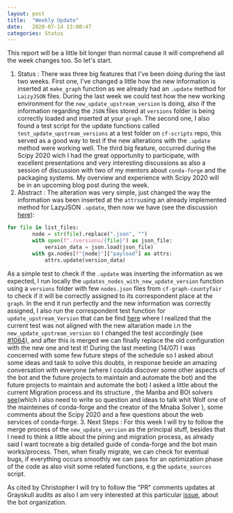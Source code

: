 ```yaml
---
layout: post
title:  "Weekly Update"
date:   2020-07-14 13:00:47
categories: Status
---
```


  This report will be a little bit longer than normal cause it will comprehend all the week changes too. So let's start.
  
1. Status : There was three big features that I've been doing during the last two weeks. First one, I've changed a little how the new information is inserted at `make_graph` function as we already had an `.update` method for `LaizyJSON` files. During the last week we could test how the new working environment for the `new_update_upstream_version` is doing, also if the information regarding the `JSON` files stored at `versions` folder is being correctly loaded and inserted at your `graph`. The second one, I also found a test script for the update functions called `test_update_upstream_versions` at a test folder on `cf-scripts` repo, this served as a good way to test if the new alterations with the `.update` method were working well. The third big feature, occurred during the Scipy 2020 wich I had the great opportunity to participate, with excellent presentations and very interesting discussions as also a session of discussion with two of my mentors about `conda-forge` and the packaging systems. My overview and experience with Scipy 2020 will be in an upcoming blog post during the week.
2. Abstract :  The alteration was very simple, just changed the way the information was been inserted at the `attrs`using an already implemented method for LazyJSON `.update`, then now we have (see the discussion [here](https://github.com/regro/cf-scripts/pull/1050)):
```python
for file in list_files:
        node = str(file).replace(".json", "")
        with open(f"./versions/{file}") as json_file:
            version_data = json.load(json_file)
        with gx.nodes[f"{node}"]["payload"] as attrs:
            attrs.update(version_data)
```
As a simple test to check if the `.update` was inserting the information as we expected, I run locally the `updates_nodes_with_new_update_version` function using a `versions` folder with few `nodes.json` files from `cf-graph-countyfair` to check if it will be correctly assigned to its correspondent place at the `graph`.  In the end it run perfectly and the new information was correctly assigned, I also run the correspondent test function for `update_upstream_Version` that can be find [here](https://github.com/regro/cf-scripts/blob/master/tests/test_upstream_versions.py) where I realized that the current test was not aligned with the new altaration made i.n the `new_update_upstream_version` so I changed the test accordingly (see [#1064]), and after this is merged we can finally replace the old configuration with the new one and test it!
  During the last meeting (14/07) I was concerned with some few future steps of the schedule so I asked about some ideas and task to solve this doubts,  in response beside an amazing conversation with everyone (where I coulda discover some other aspects of the bot and the future projects to maintain and automate the bot) and the future projects to maintain and automate the bot) I asked a little about the current Migration process and its structure , the Manba and BOI solvers [see](https://medium.com/@QuantStack/open-software-packaging-for-science-61cecee7fc23)(which I also need to write so question and ideas to talk whit Wolf one of the mainteines of conda-forge and the creator of the Mnaba Solver ), some comments about the Scipy 2020 and a few questions about the web services of conda-forge.
3. Next Steps : For this week I will try to follow the merge process of the `new_update_version` as the principal stuff, besides that I need to think a little about the pining and migration process, as already said I want tocreate a big detailed guide of conda-forge and the bot main works/process. Then, when finally migrate, we can check for eventual bugs, if everything occurs smoothly we can pass for an optimization phase of the code as also visit some related functions, e.g the `update_sources` script.

As cited by Christopher I will try to follow the "PR" comments updates at Grayskull audits as also I am very interested at this particular [issue](https://github.com/regro/cf-scripts/issues/657), about the bot organization.

[#1064]:https://github.com/regro/cf-scripts/pull/1064
